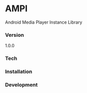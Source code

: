 # AMPI

Android Media Player Instance Library

### Version
1.0.0

### Tech

### Installation

### Development
